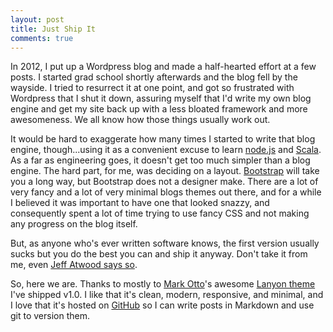 ```yaml
---
layout: post
title: Just Ship It
comments: true
---
```


In 2012, I put up a Wordpress blog and made a half-hearted effort at a few posts. I started grad school shortly afterwards and the blog fell by the wayside. I tried to resurrect it at one point, and got so frustrated with Wordpress that I shut it down, assuring myself that I'd write my own blog engine and get my site back up with a less bloated framework and more awesomeness. We all know how those things usually work out.

It would be hard to exaggerate how many times I started to write that blog engine, though...using it as a convenient excuse to learn [node.js](http://nodejs.org/) and [Scala](http://scala-lang.org/). As a far as engineering goes, it doesn't get too much simpler than a blog engine. The hard part, for me, was deciding on a layout. [Bootstrap](http://getbootstrap.com) will take you a long way, but Bootstrap does not a designer make. There are a lot of very fancy and a lot of very minimal blogs themes out there, and for a while I believed it was important to have one that looked snazzy, and consequently spent a lot of time trying to use fancy CSS and not making any progress on the blog itself. 

But, as anyone who's ever written software knows, the first version usually sucks but you do the best you can and ship it anyway. Don't take it from me, even [Jeff Atwood says so](http://blog.codinghorror.com/version-1-sucks-but-ship-it-anyway/). 

So, here we are. Thanks to mostly to [Mark Otto](http://twitter.com/mdo)'s awesome [Lanyon theme](http://lanyon.getpoole.com/) I've shipped v1.0. I like that it's clean, modern, responsive, and minimal, and I love that it's hosted on [GitHub](http://github.com) so I can write posts in Markdown and use git to version them.
